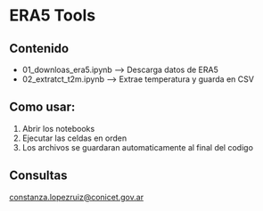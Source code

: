 # ERA5 Tools

## Contenido

- 01_downloas_era5.ipynb --> Descarga datos de ERA5
- 02_extratct_t2m.ipynb --> Extrae temperatura y guarda en CSV

## Como usar:
1. Abrir los notebooks
2. Ejecutar las celdas en orden
3. Los archivos se guardaran automaticamente al final del codigo

## Consultas
constanza.lopezruiz@conicet.gov.ar
